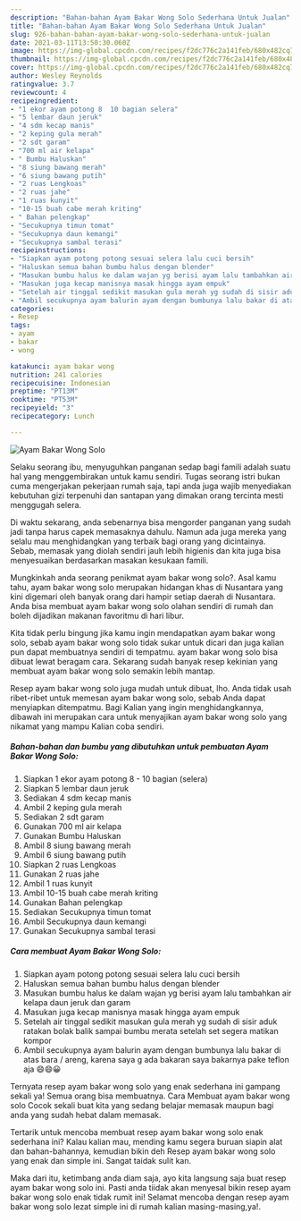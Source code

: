 ```yaml
---
description: "Bahan-bahan Ayam Bakar Wong Solo Sederhana Untuk Jualan"
title: "Bahan-bahan Ayam Bakar Wong Solo Sederhana Untuk Jualan"
slug: 926-bahan-bahan-ayam-bakar-wong-solo-sederhana-untuk-jualan
date: 2021-03-11T13:50:30.060Z
image: https://img-global.cpcdn.com/recipes/f2dc776c2a141feb/680x482cq70/ayam-bakar-wong-solo-foto-resep-utama.jpg
thumbnail: https://img-global.cpcdn.com/recipes/f2dc776c2a141feb/680x482cq70/ayam-bakar-wong-solo-foto-resep-utama.jpg
cover: https://img-global.cpcdn.com/recipes/f2dc776c2a141feb/680x482cq70/ayam-bakar-wong-solo-foto-resep-utama.jpg
author: Wesley Reynolds
ratingvalue: 3.7
reviewcount: 4
recipeingredient:
- "1 ekor ayam potong 8  10 bagian selera"
- "5 lembar daun jeruk"
- "4 sdm kecap manis"
- "2 keping gula merah"
- "2 sdt garam"
- "700 ml air kelapa"
- " Bumbu Haluskan"
- "8 siung bawang merah"
- "6 siung bawang putih"
- "2 ruas Lengkoas"
- "2 ruas jahe"
- "1 ruas kunyit"
- "10-15 buah cabe merah kriting"
- " Bahan pelengkap"
- "Secukupnya timun tomat"
- "Secukupnya daun kemangi"
- "Secukupnya sambal terasi"
recipeinstructions:
- "Siapkan ayam potong potong sesuai selera lalu cuci bersih"
- "Haluskan semua bahan bumbu halus dengan blender"
- "Masukan bumbu halus ke dalam wajan yg berisi ayam lalu tambahkan air kelapa daun jeruk dan garam"
- "Masukan juga kecap manisnya masak hingga ayam empuk"
- "Setelah air tinggal sedikit masukan gula merah yg sudah di sisir aduk ratakan bolak balik sampai bumbu merata setelah set segera matikan kompor"
- "Ambil secukupnya ayam balurin ayam dengan bumbunya lalu bakar di atas bara / areng, karena saya g ada bakaran saya bakarnya pake teflon aja 😄😄😀"
categories:
- Resep
tags:
- ayam
- bakar
- wong

katakunci: ayam bakar wong 
nutrition: 241 calories
recipecuisine: Indonesian
preptime: "PT13M"
cooktime: "PT53M"
recipeyield: "3"
recipecategory: Lunch

---
```



![Ayam Bakar Wong Solo](https://img-global.cpcdn.com/recipes/f2dc776c2a141feb/680x482cq70/ayam-bakar-wong-solo-foto-resep-utama.jpg)

Selaku seorang ibu, menyuguhkan panganan sedap bagi famili adalah suatu hal yang menggembirakan untuk kamu sendiri. Tugas seorang istri bukan cuma mengerjakan pekerjaan rumah saja, tapi anda juga wajib menyediakan kebutuhan gizi terpenuhi dan santapan yang dimakan orang tercinta mesti menggugah selera.

Di waktu  sekarang, anda sebenarnya bisa mengorder panganan yang sudah jadi tanpa harus capek memasaknya dahulu. Namun ada juga mereka yang selalu mau menghidangkan yang terbaik bagi orang yang dicintainya. Sebab, memasak yang diolah sendiri jauh lebih higienis dan kita juga bisa menyesuaikan berdasarkan masakan kesukaan famili. 



Mungkinkah anda seorang penikmat ayam bakar wong solo?. Asal kamu tahu, ayam bakar wong solo merupakan hidangan khas di Nusantara yang kini digemari oleh banyak orang dari hampir setiap daerah di Nusantara. Anda bisa membuat ayam bakar wong solo olahan sendiri di rumah dan boleh dijadikan makanan favoritmu di hari libur.

Kita tidak perlu bingung jika kamu ingin mendapatkan ayam bakar wong solo, sebab ayam bakar wong solo tidak sukar untuk dicari dan juga kalian pun dapat membuatnya sendiri di tempatmu. ayam bakar wong solo bisa dibuat lewat beragam cara. Sekarang sudah banyak resep kekinian yang membuat ayam bakar wong solo semakin lebih mantap.

Resep ayam bakar wong solo juga mudah untuk dibuat, lho. Anda tidak usah ribet-ribet untuk memesan ayam bakar wong solo, sebab Anda dapat menyiapkan ditempatmu. Bagi Kalian yang ingin menghidangkannya, dibawah ini merupakan cara untuk menyajikan ayam bakar wong solo yang nikamat yang mampu Kalian coba sendiri.

<!--inarticleads1-->

##### Bahan-bahan dan bumbu yang dibutuhkan untuk pembuatan Ayam Bakar Wong Solo:

1. Siapkan 1 ekor ayam potong 8 - 10 bagian (selera)
1. Siapkan 5 lembar daun jeruk
1. Sediakan 4 sdm kecap manis
1. Ambil 2 keping gula merah
1. Sediakan 2 sdt garam
1. Gunakan 700 ml air kelapa
1. Gunakan  Bumbu Haluskan
1. Ambil 8 siung bawang merah
1. Ambil 6 siung bawang putih
1. Siapkan 2 ruas Lengkoas
1. Gunakan 2 ruas jahe
1. Ambil 1 ruas kunyit
1. Ambil 10-15 buah cabe merah kriting
1. Gunakan  Bahan pelengkap
1. Sediakan Secukupnya timun tomat
1. Ambil Secukupnya daun kemangi
1. Gunakan Secukupnya sambal terasi




<!--inarticleads2-->

##### Cara membuat Ayam Bakar Wong Solo:

1. Siapkan ayam potong potong sesuai selera lalu cuci bersih
1. Haluskan semua bahan bumbu halus dengan blender
1. Masukan bumbu halus ke dalam wajan yg berisi ayam lalu tambahkan air kelapa daun jeruk dan garam
1. Masukan juga kecap manisnya masak hingga ayam empuk
1. Setelah air tinggal sedikit masukan gula merah yg sudah di sisir aduk ratakan bolak balik sampai bumbu merata setelah set segera matikan kompor
1. Ambil secukupnya ayam balurin ayam dengan bumbunya lalu bakar di atas bara / areng, karena saya g ada bakaran saya bakarnya pake teflon aja 😄😄😀




Ternyata resep ayam bakar wong solo yang enak sederhana ini gampang sekali ya! Semua orang bisa membuatnya. Cara Membuat ayam bakar wong solo Cocok sekali buat kita yang sedang belajar memasak maupun bagi anda yang sudah hebat dalam memasak.

Tertarik untuk mencoba membuat resep ayam bakar wong solo enak sederhana ini? Kalau kalian mau, mending kamu segera buruan siapin alat dan bahan-bahannya, kemudian bikin deh Resep ayam bakar wong solo yang enak dan simple ini. Sangat taidak sulit kan. 

Maka dari itu, ketimbang anda diam saja, ayo kita langsung saja buat resep ayam bakar wong solo ini. Pasti anda tiidak akan menyesal bikin resep ayam bakar wong solo enak tidak rumit ini! Selamat mencoba dengan resep ayam bakar wong solo lezat simple ini di rumah kalian masing-masing,ya!.

